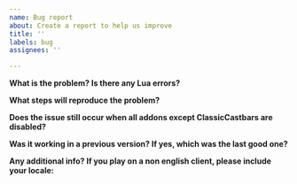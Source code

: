 ```yaml
---
name: Bug report
about: Create a report to help us improve
title: ''
labels: bug
assignees: ''

---
```


<!-- Make sure you're using the latest version of ClassicCastbars before reporting a bug. -->


**What is the problem? Is there any Lua errors?**


**What steps will reproduce the problem?**


**Does the issue still occur when all addons except ClassicCastbars are disabled?**


**Was it working in a previous version? If yes, which was the last good one?**


**Any additional info? If you play on a non english client, please include your locale:**
